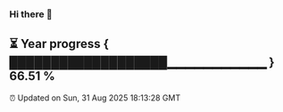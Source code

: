 ### Hi there 👋
⏳ Year progress { ███████████████████▁▁▁▁▁▁▁▁▁▁▁ } 66.51 %
---
⏰ Updated on Sun, 31 Aug 2025 18:13:28 GMT


